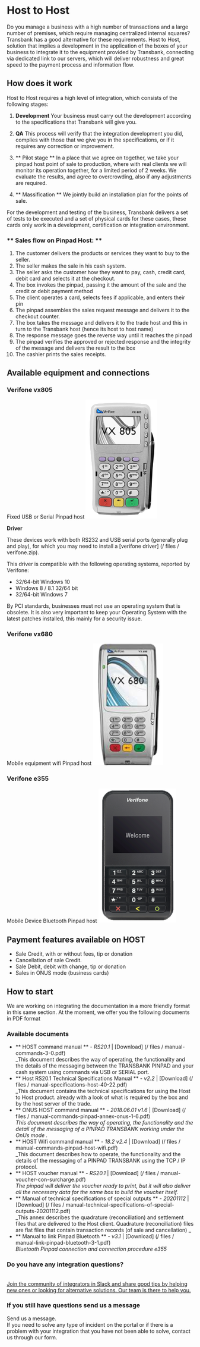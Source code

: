 # Host to Host

Do you manage a business with a high number of transactions and a large number of premises, which require managing
centralized internal squares? Transbank has a good alternative for these requirements.
Host to Host, solution that implies a development in the application of the boxes of your business to integrate it to the
equipment provided by Transbank, connecting via dedicated link to our servers, which will deliver robustness and
great speed to the payment process and information flow.

## How does it work

Host to Host requires a high level of integration, which consists of the following stages:

1. **Development**
Your business must carry out the development according to the specifications that Transbank will give you.

2. **QA**
This process will verify that the integration development you did,
complies with those that we give you in the specifications, or if it requires any correction or improvement.

3. ** Pilot stage **
In a place that we agree on together, we take your pinpad host point of sale to production, where with real clients we will monitor its operation together, for a limited period of 2 weeks. We evaluate the results, and agree to overcrowding, also if any adjustments are required.

4. ** Massification **
We jointly build an installation plan for the points of sale.

 <aside class="notice">
For the development and testing of the business, Transbank delivers a set of tests to be executed and a set of physical cards for these cases, these cards only work in a development, certification or integration environment.
 </aside>

### ** Sales flow on Pinpad Host: **

1. The customer delivers the products or services they want to buy to the seller.
2. The seller makes the sale in his cash system.
3. The seller asks the customer how they want to pay, cash, credit card, debit card and selects it at the checkout.
4. The box invokes the pinpad, passing it the amount of the sale and the credit or debit payment method
5. The client operates a card, selects fees if applicable, and enters their pin
6. The pinpad assembles the sales request message and delivers it to the checkout counter.
7. The box takes the message and delivers it to the trade host and this in turn to the Transbank host (hence its host to host name)
8. The response message goes the reverse way until it reaches the pinpad
9. The pinpad verifies the approved or rejected response and the integrity of the message and delivers the result to the box
10. The cashier prints the sales receipts.

## Available equipment and connections

### Verifone vx805

Fixed USB or Serial Pinpad host
 <img src="/images/documentacion/host2host/vx805.png" alt="Verifone vx805">

 <strong> Driver </strong>

These devices work with both RS232 and USB serial ports (generally plug and play), for which you may need to install a [verifone driver] (/ files / verifone.zip).

This driver is compatible with the following operating systems, reported by Verifone:
* 32/64-bit Windows 10
* Windows 8 / 8.1 32/64 bit
* 32/64-bit Windows 7

By PCI standards, businesses must not use an operating system that is obsolete. It is also very important to keep your Operating System with the latest patches installed, this mainly for a security issue.

### Verifone vx680

Mobile equipment wifi Pinpad host
 <img src="/images/documentacion/host2host/vx680.png" alt="Verifone vx680">

### Verifone e355

Mobile Device Bluetooth Pinpad host
 <img src="/images/documentacion/host2host/e355.png" alt="Verifone e355">

## Payment features available on HOST

* Sale Credit, with or without fees, tip or donation
* Cancellation of sale Credit.
* Sale Debit, debit with change, tip or donation
* Sales in ONUS mode (business cards)

## How to start

We are working on integrating the documentation in a more friendly format in this same section.
At the moment, we offer you the following documents in PDF format

### Available documents

* ** HOST command manual ** - _RS20.1_ | [Download] (/ files / manual-commands-3-0.pdf) <br />
_This document describes the way of operating, the functionality and the details of the messaging between the TRANSBANK PINPAD and your cash system using commands via USB or SERIAL port.
* ** Host RS20.1 Technical Specifications Manual ** - _v2.2_ | [Download] (/ files / manual-specifications-host-40-22.pdf) <br />
_This document contains the technical specifications for using the Host to Host product. already with a look of what is required by the box and by the host server of the trade.
* ** ONUS HOST command manual ** - _2018.06.01 v1.6_ | [Download] (/ files / manual-commands-pinpad-annex-onus-1-6.pdf) <br />
_This document describes the way of operating, the functionality and the detail of the messaging of a PINPAD TRANSBANK working under the OnUs mode ._
* ** HOST Wifi command manual ** - _18.2 v2.4_ | [Download] (/ files / manual-commands-pinpad-host-wifi.pdf) <br />
_This document describes how to operate, the functionality and the details of the messaging of a PINPAD TRANSBANK using the TCP / IP protocol.
* ** HOST voucher manual ** - _RS20.1_ | [Download] (/ files / manual-voucher-con-surcharge.pdf) <br />
_The pinpad will deliver the voucher ready to print, but it will also deliver all the necessary data for the same box to build the voucher itself._
* ** Manual of technical specifications of special outputs ** - _20201112_ | [Download] (/ files / manual-technical-specifications-of-special-outputs-20201112.pdf) <br />
_This annex describes the quadrature (reconciliation) and settlement files that are delivered to the Host client.
Quadrature (reconciliation) files are flat files that contain transaction records
(of sale and cancellation) _
* ** Manual to link Pinpad Bluetooth ** - _v3.1_ | [Download] (/ files / manual-link-pinpad-bluetooth-3-1.pdf) <br />
_Bluetooth Pinpad connection and connection procedure e355_


 <div class="container slate">
   <div class='slate-after-footer'>
     <div class='row d-flex align-items-stretch'>
       <div class='col-12 col-lg-6'>
         <h3 class='toc-ignore fo-size-22 text-center'> Do you have any integration questions? </h3>
         <a href='https://join-transbankdevelopers-slack.herokuapp.com/' target='_blank'>
           <div class='td_block_gray'>
             <img src="https://p9.zdassets.com/hc/theme_assets/138842/200037786/logo.png" alt="" >
             <div class='td_pa-txt'>
              Join the community of integrators in Slack and share good tips by helping new ones or looking for alternative solutions. Our team is there to help you.
             </div>
           </div>
         </a>
       </div>
       <div class='mt-3 mt-lg-0 col-12 col-lg-6'>
         <h3 class='toc-ignore fo-size-22 text-center'> If you still have questions send us a message </h3>
         <a class="pointer magenta" data-toggle='modal' data-target='#modalContactForm'>
           <div class='td_block_gray'>
             <div class="fo-size-20 text-center sub-title_bloq"> <i class="fas fa-envelope"> </i> Send us a message. </div>
             <div class='td_pa-txt'>
              If you need to solve any type of incident on the portal or if there is a problem with your integration that you have not been able to solve, contact us through our form.
             </div>
           </div>
         </a>
       </div>
     </div>
   </div>
 </div>
